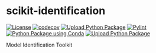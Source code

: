 # scikit-identification
[![License](https://img.shields.io/badge/License-Apache%202.0-blue.svg)](https://opensource.org/licenses/Apache-2.0)
[![codecov](https://github.com/G-Licitra/scikit-identification/actions/workflows/codecov.yml/badge.svg)](https://github.com/G-Licitra/scikit-identification/actions/workflows/codecov.yml)
[![Upload Python Package](https://github.com/G-Licitra/scikit-identification/actions/workflows/python-publish.yml/badge.svg)](https://github.com/G-Licitra/scikit-identification/actions/workflows/python-publish.yml)
[![Pylint](https://github.com/G-Licitra/scikit-identification/actions/workflows/pylint.yml/badge.svg)](https://github.com/G-Licitra/scikit-identification/actions/workflows/pylint.yml)
[![Python Package using Conda](https://github.com/G-Licitra/scikit-identification/actions/workflows/python-package-conda.yml/badge.svg)](https://github.com/G-Licitra/scikit-identification/actions/workflows/python-package-conda.yml)
[![Upload Python Package](https://github.com/G-Licitra/scikit-identification/actions/workflows/python-publish.yml/badge.svg)](https://github.com/G-Licitra/scikit-identification/actions/workflows/python-publish.yml)

Model Identification Toolkit
